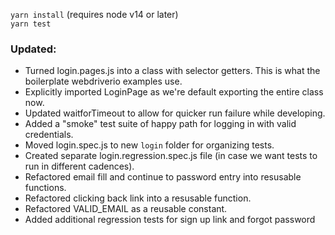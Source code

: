 `yarn install` (requires node v14 or later)  
`yarn test`

### Updated:
- Turned login.pages.js into a class with selector getters. This is what the boilerplate webdriverio examples use.
- Explicitly imported LoginPage as we're default exporting the entire class now.
- Updated waitforTimeout to allow for quicker run failure while developing.
- Added a "smoke" test suite of happy path for logging in with valid credentials.
- Moved login.spec.js to new `login` folder for organizing tests.
- Created separate login.regression.spec.js file (in case we want tests to run in different cadences).
- Refactored email fill and continue to password entry into resusable functions.
- Refactored clicking back link into a resusable function.
- Refactored VALID_EMAIL as a reusable constant.
- Added additional regression tests for sign up link and forgot password